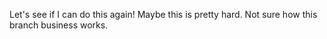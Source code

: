 Let's see if I can do this again!
Maybe this is pretty hard.
Not sure how this branch business works.